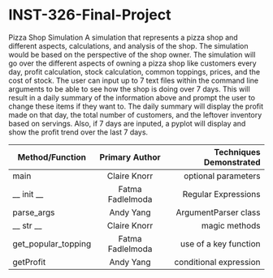 # INST-326-Final-Project
Pizza Shop Simulation 
A simulation that represents a pizza shop and different aspects, calculations, and analysis of the shop. The simulation would be based on the perspective of the shop owner. The simulation will go over the different aspects of owning a pizza shop like customers every day, profit calculation, stock calculation, common toppings, prices, and the cost of stock. The user can input up to 7 text files within the command line arguments to be able to see how the shop is doing over 7 days. This will result in a daily summary of the information above and prompt the user to change these items if they want to. The daily summary will display the profit made on that day, the total number of customers, and the leftover inventory based on servings. Also, if 7 days are inputed, a pyplot will display and show the profit trend over the last 7 days. 

| Method/Function    |Primary Author  | Techniques Demonstrated|
| -------------------|:--------------:| ----------------------:|
| main               |Claire Knorr    |   optional parameters  |
| __ init __         |Fatma Fadlelmoda|   Regular Expressions  |
| parse_args         |Andy Yang       |  ArgumentParser class  |
| __ str __          |Claire Knorr    |    magic methods       |
| get_popular_topping|Fatma Fadlelmoda| use of a key function  |
| getProfit          |Andy Yang       | conditional expression |
